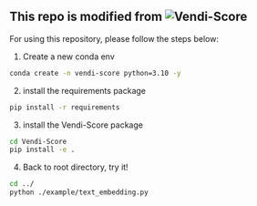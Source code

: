 ## This repo is modified from ![Vendi-Score](https://github.com/vertaix/Vendi-Score)

For using this repository, please follow the steps below:
1. Create a new conda env
```bash
conda create -n vendi-score python=3.10 -y
```

2. install the requirements package
```bash
pip install -r requirements
```

3. install the Vendi-Score package
```bash
cd Vendi-Score
pip install -e .
```

4. Back to root directory, try it!
```bash
cd ../
python ./example/text_embedding.py
```